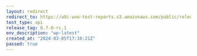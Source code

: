 ```yaml
---
layout: redirect
redirect_to: https://a8c-woo-test-reports.s3.amazonaws.com/public/release/8.7.0-rc.1/wp-latest/api/index.html
test_type: api
release_tag: 8.7.0-rc.1
env_description: "wp-latest"
created_at: "2024-03-05T17:16:21Z"
passed: true
---
```


